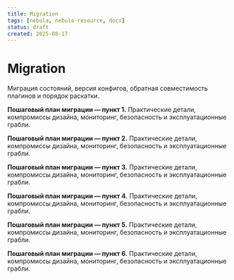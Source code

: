 ```yaml
---
title: Migration
tags: [nebula, nebula-resource, docs]
status: draft
created: 2025-08-17
---
```


# Migration

Миграция состояний, версия конфигов, обратная совместимость плагинов и порядок раскатки.


**Пошаговый план миграции — пункт 1.** Практические детали, компромиссы дизайна, мониторинг, безопасность и эксплуатационные грабли.

**Пошаговый план миграции — пункт 2.** Практические детали, компромиссы дизайна, мониторинг, безопасность и эксплуатационные грабли.

**Пошаговый план миграции — пункт 3.** Практические детали, компромиссы дизайна, мониторинг, безопасность и эксплуатационные грабли.

**Пошаговый план миграции — пункт 4.** Практические детали, компромиссы дизайна, мониторинг, безопасность и эксплуатационные грабли.

**Пошаговый план миграции — пункт 5.** Практические детали, компромиссы дизайна, мониторинг, безопасность и эксплуатационные грабли.

**Пошаговый план миграции — пункт 6.** Практические детали, компромиссы дизайна, мониторинг, безопасность и эксплуатационные грабли.
